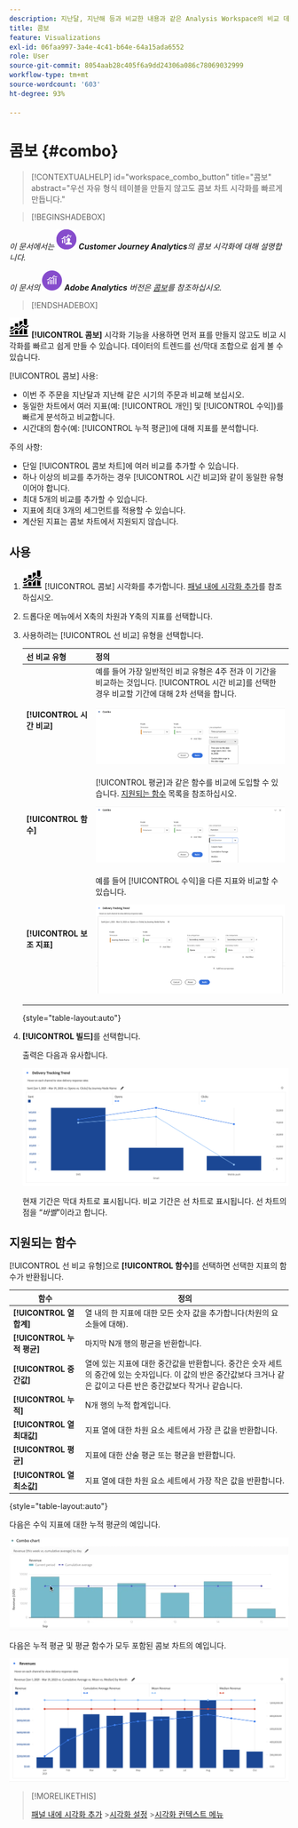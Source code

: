 ```yaml
---
description: 지난달, 지난해 등과 비교한 내용과 같은 Analysis Workspace의 비교 데이터를 시각화하는 방법을 알아봅니다.
title: 콤보
feature: Visualizations
exl-id: 06faa997-3a4e-4c41-b64e-64a15ada6552
role: User
source-git-commit: 8054aab28c405f6a9dd24306a086c78069032999
workflow-type: tm+mt
source-wordcount: '603'
ht-degree: 93%

---
```


# 콤보 {#combo}

<!-- markdownlint-disable MD034 -->

>[!CONTEXTUALHELP]
>id="workspace_combo_button"
>title="콤보"
>abstract="우선 자유 형식 테이블을 만들지 않고도 콤보 차트 시각화를 빠르게 만듭니다."

<!-- markdownlint-enable MD034 -->


>[!BEGINSHADEBOX]

_이 문서에서는_ ![CustomerJourneyAnalytics](/help/assets/icons/CustomerJourneyAnalytics.svg) _&#x200B;**Customer Journey Analytics**&#x200B;의 콤보 시각화에 대해 설명합니다._

_이 문서의_ ![AdobeAnalytics](/help/assets/icons/AdobeAnalytics.svg) _&#x200B;**Adobe Analytics** 버전은 [콤보](https://experienceleague.adobe.com/ko/docs/analytics/analyze/analysis-workspace/visualizations/combo-charts)를 참조하십시오._

>[!ENDSHADEBOX]


![콤보 차트](/help/assets/icons/ComboChart.svg) **[!UICONTROL 콤보]** 시각화 기능을 사용하면 먼저 표를 만들지 않고도 비교 시각화를 빠르고 쉽게 만들 수 있습니다. 데이터의 트렌드를 선/막대 조합으로 쉽게 볼 수 있습니다.

[!UICONTROL 콤보] 사용:

* 이번 주 주문을 지난달과 지난해 같은 시기의 주문과 비교해 보십시오.
* 동일한 차트에서 여러 지표(예: [!UICONTROL 개인] 및 [!UICONTROL 수익])를 빠르게 분석하고 비교합니다.
* 시간대의 함수(예: [!UICONTROL 누적 평균])에 대해 지표를 분석합니다.

주의 사항:

* 단일 [!UICONTROL 콤보 차트]에 여러 비교를 추가할 수 있습니다.
* 하나 이상의 비교를 추가하는 경우 [!UICONTROL 시간 비교]와 같이 동일한 유형이어야 합니다.
* 최대 5개의 비교를 추가할 수 있습니다.
* 지표에 최대 3개의 세그먼트를 적용할 수 있습니다.
* 계산된 지표는 콤보 차트에서 지원되지 않습니다.

## 사용

1. ![댓글](/help/assets/icons/ComboChart.svg) [!UICONTROL 콤보] 시각화를 추가합니다. [패널 내에 시각화 추가](freeform-analysis-visualizations.md#add-visualizations-to-a-panel)를 참조하십시오.

1. 드롭다운 메뉴에서 X축의 차원과 Y축의 지표를 선택합니다.

1. 사용하려는 [!UICONTROL 선 비교] 유형을 선택합니다.

   | 선 비교 유형 | 정의 |
   | --- | --- |
   | **[!UICONTROL 시간 비교]** | 예를 들어 가장 일반적인 비교 유형은 4주 전과 이 기간을 비교하는 것입니다. [!UICONTROL 시간 비교]를 선택한 경우 비교할 기간에 대해 2차 선택을 합니다.<p>![선택한 기간과 2차 선택 필드로 설정한 기간을 비교하는 선입니다.](assets/combo-time-period.png) |
   | **[!UICONTROL 함수]** | [!UICONTROL 평균]과 같은 함수를 비교에 도입할 수 있습니다. [지원되는 함수](#supported-functions) 목록을 참조하십시오.<p>![선택한 기능과 사용 가능한 지원 기능 목록을 표시하는 선 비교 드롭다운 메뉴입니다.](assets/combo-functions.png) |
   | **[!UICONTROL 보조 지표]** | 예를 들어 [!UICONTROL 수익]을 다른 지표와 비교할 수 있습니다.<p>![두 가지 지표를 비교하는 콤보 차트입니다.](assets/combo-2metrics-settings.png) |

   {style="table-layout:auto"}

1. **[!UICONTROL 빌드]**&#x200B;를 선택합니다.

   출력은 다음과 유사합니다.

   ![막대 차트로 표시된 현재 기간과 선 차트로 표시된 비교 기간을 포함한 콤보 차트 ](assets/combo-output.png)

   현재 기간은 막대 차트로 표시됩니다. 비교 기간은 선 차트로 표시됩니다. 선 차트의 점을 “*바벨*”이라고 합니다.

## 지원되는 함수

[!UICONTROL 선 비교 유형]으로 **[!UICONTROL 함수]**&#x200B;를 선택하면 선택한 지표의 함수가 반환됩니다.

| 함수 | 정의 |
| --- | --- |
| **[!UICONTROL 열 합계]** | 열 내의 한 지표에 대한 모든 숫자 값을 추가합니다(차원의 요소들에 대해). |
| **[!UICONTROL 누적 평균]** | 마지막 N개 행의 평균을 반환합니다. |
| **[!UICONTROL 중간값]** | 열에 있는 지표에 대한 중간값을 반환합니다. 중간은 숫자 세트의 중간에 있는 숫자입니다. 이 값의 반은 중간값보다 크거나 같은 값이고 다른 반은 중간값보다 작거나 같습니다. |
| **[!UICONTROL 누적]** | N개 행의 누적 합계입니다. |
| **[!UICONTROL 열 최대값]** | 지표 열에 대한 차원 요소 세트에서 가장 큰 값을 반환합니다. |
| **[!UICONTROL 평균]** | 지표에 대한 산술 평균 또는 평균을 반환합니다. |
| **[!UICONTROL 열 최소값]** | 지표 열에 대한 차원 요소 세트에서 가장 작은 값을 반환합니다. |

{style="table-layout:auto"}

다음은 수익 지표에 대한 누적 평균의 예입니다.

![누적 평균을 보여 주는 콤보 차트](assets/combo-cumul-avg.png)

다음은 누적 평균 및 평균 함수가 모두 포함된 콤보 차트의 예입니다.

![누적 평균 및 평균 함수가 모두 포함된 콤보 차트입니다.](assets/combo-three-functions.png)

>[!MORELIKETHIS]
>
>[패널 내에 시각화 추가](/help/analysis-workspace/visualizations/freeform-analysis-visualizations.md#add-visualizations-to-a-panel)
>&#x200B;>[시각화 설정](/help/analysis-workspace/visualizations/freeform-analysis-visualizations.md#settings)
>&#x200B;>[시각화 컨텍스트 메뉴](/help/analysis-workspace/visualizations/freeform-analysis-visualizations.md#context-menu)
>
